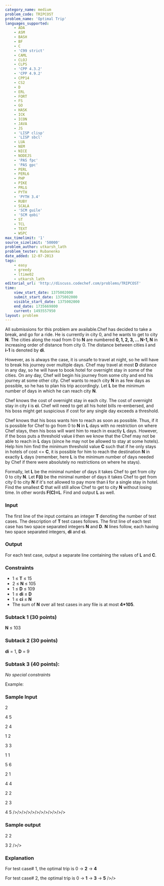 ```yaml
---
category_name: medium
problem_code: TRIPCOST
problem_name: 'Optimal Trip'
languages_supported:
    - ADA
    - ASM
    - BASH
    - BF
    - C
    - 'C99 strict'
    - CAML
    - CLOJ
    - CLPS
    - 'CPP 4.3.2'
    - 'CPP 4.9.2'
    - CPP14
    - CS2
    - D
    - ERL
    - FORT
    - FS
    - GO
    - HASK
    - ICK
    - ICON
    - JAVA
    - JS
    - 'LISP clisp'
    - 'LISP sbcl'
    - LUA
    - NEM
    - NICE
    - NODEJS
    - 'PAS fpc'
    - 'PAS gpc'
    - PERL
    - PERL6
    - PHP
    - PIKE
    - PRLG
    - PYTH
    - 'PYTH 3.4'
    - RUBY
    - SCALA
    - 'SCM guile'
    - 'SCM qobi'
    - ST
    - TCL
    - TEXT
    - WSPC
max_timelimit: '1'
source_sizelimit: '50000'
problem_author: utkarsh_lath
problem_tester: Rubanenko‎
date_added: 12-07-2013
tags:
    - easy
    - greedy
    - ltime02
    - utkarsh_lath
editorial_url: 'http://discuss.codechef.com/problems/TRIPCOST'
time:
    view_start_date: 1375002000
    submit_start_date: 1375002000
    visible_start_date: 1375002000
    end_date: 1735669800
    current: 1493557950
layout: problem
---
```

All submissions for this problem are available.Chef has decided to take a break, and go for a ride. He is currently in city 0, and he wants to get to city **N**.
The cities along the road from 0 to **N** are numbered **0, 1, 2, 3, ... N-1, N** in increasing order of distance from city 0.
The distance between cities **i** and **i-1** is denoted by **di**.

However, as is always the case, it is unsafe to travel at night, so he will have to break his journey over multiple days.
Chef may travel at most **D** distance in any day, so he will have to book hotel for overnight stay in some of the cities.
On any day, Chef will begin his journey from some city and end his journey at some other city.
Chef wants to reach city **N** in as few days as possible, so he has to plan his trip accordingly.
Let **L** be the minimum number of days in which he can reach city **N**.

Chef knows the cost of overnight stay in each city. The cost of overnight stay in city **i** is **ci**.
Chef will need to get all his hotel bills re-embersed, and his boss might get suspicious if cost for any single day exceeds a threshold.

Chef knows that his boss wants him to reach as soon as possible. Thus, if it is possible for Chef to go from 0 to **N** in **L** days with no restriction on where Chef stays, then his boss will want him to reach in exactly **L** days. However, if the boss puts a threshold value **i** then we know that the Chef may not be able to reach in **L** days (since he may not be allowed to stay at some hotels). Help him him find the minimum threshold value **C** such that if he only stays in hotels of cost <= **C**, it is possible for him to reach the destination **N** in exactly **L** days (remember, here **L** is the minimum number of days needed by Chef if there were absolutely no restrictions on where he stays).

Formally, let **L** be the minimal number of days it takes Chef to get from city 0 to city **N**. Let **F(i)** be the minimal number of days it takes Chef to get from city 0 to city **N** if it's not allowed to pay more than **i** for a single stay in hotel. Find the smallest **C** that will still allow Chef to get to city **N** without losing time. In other words **F(C)=L**. Find and output **L** as well.

### Input

The first line of the input contains an integer **T** denoting the number of test cases. The description of **T** test cases follows.
The first line of each test case has two space separated integers **N** and **D**.
**N** lines follow, each having two space separated integers, **di** and **ci**.

### Output

For each test case, output a separate line containing the values of **L** and **C**.

### Constraints

- 1 ≤ **T** ≤ 15
- 2 ≤ **N** ≤ 105
- 1 ≤ **D** ≤ 109
- 1 ≤ **di** ≤ **D**
- 1 ≤ **ci** ≤ **N**
- The sum of **N** over all test cases in any file is at most **4\*105**.

### Subtack 1 (30 points)

**N** ≤ 103

### Subtack 2 (30 points)

**di** = 1, **D** = 9

### Subtask 3 (40 points): 

 _No special constraints_

Example:

### Sample Input

2

4 5

2 4

1 2

3 3

1 1

5 6

2 1

4 4

2 2

2 3

4 5
/>/>/>/>/>/>/>/>/>/>/>/>

### Sample output

2 2

3 2
/>/>

### Explanation

For test case# 1, the optimal trip is 0 → **2** → **4**

For test case# 2, the optimal trip is 0 → **1** → **3** → **5**
/>/>
